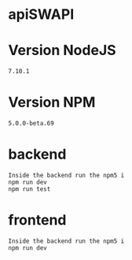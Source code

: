 # apiSWAPI
  # Version NodeJS
    7.10.1
  # Version NPM
    5.0.0-beta.69
  # backend
    Inside the backend run the npm5 i
    npm run dev
    npm run test
  # frontend
    Inside the backend run the npm5 i
    npm run dev
